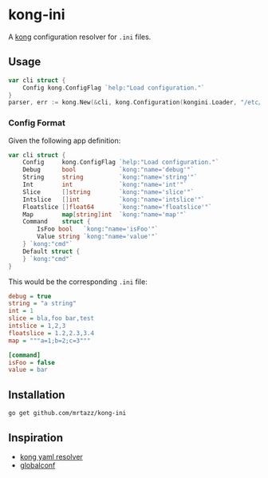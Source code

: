 # kong-ini

A [kong](https://github.com/alecthomas/kong) configuration resolver for `.ini`
files.

## Usage

```go
var cli struct {
    Config kong.ConfigFlag `help:"Load configuration."`
}
parser, err := kong.New(&cli, kong.Configuration(kongini.Loader, "/etc/myapp/config.ini", "~/.myapp.ini))
```

### Config Format
Given the following app definition:

```go
var cli struct {
	Config     kong.ConfigFlag `help:"Load configuration."`
	Debug      bool            `kong:"name='debug'"`
	String     string          `kong:"name='string'"`
	Int        int             `kong:"name='int'"`
	Slice      []string        `kong:"name='slice'"`
	Intslice   []int           `kong:"name='intslice'"`
	Floatslice []float64       `kong:"name='floatslice'"`
	Map        map[string]int  `kong:"name='map'"`
	Command    struct {
		IsFoo bool   `kong:"name='isFoo'"`
		Value string `kong:"name='value'"`
	} `kong:"cmd"`
	Default struct {
	} `kong:"cmd"`
}
```

This would be the corresponding `.ini` file:

```ini
debug = true
string = "a string"
int = 1
slice = bla,foo bar,test
intslice = 1,2,3
floatslice = 1.2,2.3,3.4
map = """a=1;b=2;c=3"""

[command]
isFoo = false
value = bar
```

## Installation

```
go get github.com/mrtazz/kong-ini
```

## Inspiration
- [kong yaml resolver](https://github.com/alecthomas/kong-yaml)
- [globalconf](https://github.com/rakyll/globalconf)
